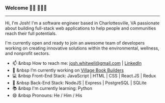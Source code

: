 ### Welcome 👋🏼 🧑🏼‍💻
_______________________________________________________________________________________________________________________

Hi, I'm Josh! I'm a software engineer based in Charlottesville, VA passionate about building full-stack web applications to help people and communities reach their full potentials. 

I'm currently open and ready to join an awesome team of developers working on creating innovative solutions within the environmental, wellness, and nonprofit sectors.

- 📫 &nbsp How to reach me: josh.whitwell@gmail.com | [LinkedIn](https://www.linkedin.com/in/joshuawhitwell/)
- 🔭 &nbsp I’m currently working on [Village Book Builders](https://github.com/Lambda-School-Labs/village-book-builders-fe-b)
- 💻 &nbsp Front-End Stack: JavaScript | HTML | CSS | React.JS | Redux
- 📡 &nbsp Back-End Stack: NodeJS | Express | PostgreSQL | SQLite
- 📚 &nbsp I'm currently learning: Python 
- 😄 &nbsp Pronouns: He / Him / His
